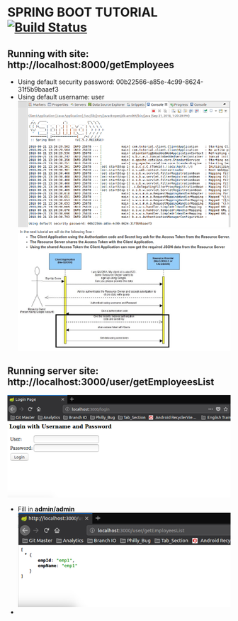 # SPRING BOOT TUTORIAL [![Build Status](https://travis-ci.org/nomensa/jquery.hide-show.svg)](https://travis-ci.org/nomensa/jquery.hide-show.svg?branch=master)
## Running with site: http://localhost:8000/getEmployees
- Using default security password: 00b22566-a85e-4c99-8624-31f5b9baaef3
- Using default username: user
![alt text](https://github.com/vuongluisvippro/Spring-Boot-Website-Tutorial/blob/lorence_impl_oauth2/img/1.png)
![alt text](https://github.com/vuongluisvippro/Spring-Boot-Website-Tutorial/blob/lorence_impl_oauth2/img/2.png)

## Running server site: http://localhost:3000/user/getEmployeesList
![alt text](https://github.com/vuongluisvippro/Spring-Boot-Website-Tutorial/blob/lorence_impl_oauth2/img/3.png)
- Fill in **admin/admin**
![alt text](https://github.com/vuongluisvippro/Spring-Boot-Website-Tutorial/blob/lorence_impl_oauth2/img/4.png)
- 
